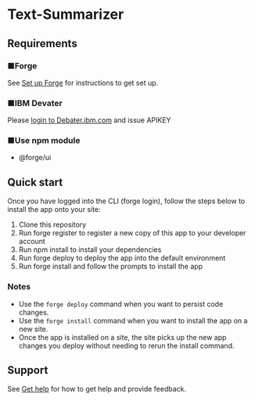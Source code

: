 # Text-Summarizer

## Requirements
### ■Forge
See [Set up Forge](https://developer.atlassian.com/platform/forge/set-up-forge/) for instructions to get set up.

### ■IBM Devater
Please [login to Debater.ibm.com](https://early-access-program.debater.res.ibm.com//) and issue APIKEY

### ■Use npm module 
 - @forge/ui

## Quick start
Once you have logged into the CLI (forge login), follow the steps below to install the app onto your site:
1. Clone this repository
2. Run forge register to register a new copy of this app to your developer account
3. Run npm install to install your dependencies
4. Run forge deploy to deploy the app into the default environment
5. Run forge install and follow the prompts to install the app

### Notes
- Use the `forge deploy` command when you want to persist code changes.
- Use the `forge install` command when you want to install the app on a new site.
- Once the app is installed on a site, the site picks up the new app changes you deploy without needing to rerun the install command.

## Support
See [Get help](https://developer.atlassian.com/platform/forge/get-help/) for how to get help and provide feedback.
